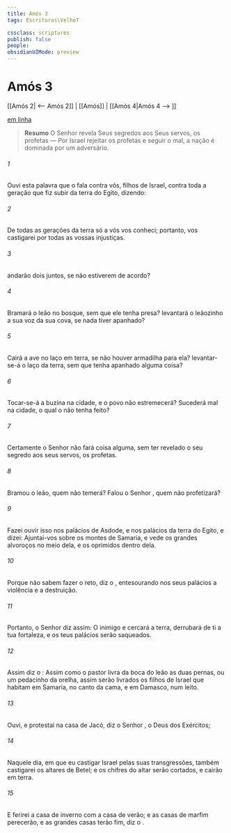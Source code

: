 ```yaml
---
title: Amós 3
tags: Escrituras\VelhoT

cssclass: scriptures
publish: false
people:
obsidianUIMode: preview
---
```


# Amós 3
[[Amós 2| <-- Amós 2]] | [[Amós]] | [[Amós 4|Amós 4 --> ]]

[em linha](https://churchofjesuschrist.org/study/scriptures/ot/amos/3?lang=por)

> __Resumo__
O Senhor revela Seus segredos aos Seus servos, os profetas — Por Israel rejeitar os profetas e seguir o mal, a nação é dominada por um adversário.

###### 1 
Ouvi esta palavra que o  fala contra vós, filhos de Israel,  contra toda a geração que fiz subir da terra do Egito, dizendo:

###### 2 
De todas as gerações da terra só a vós vos conheci; portanto, vos castigarei por todas as vossas injustiças.

###### 3 
 andarão dois juntos, se não estiverem de acordo?

###### 4 
Bramará o leão no bosque, sem que ele tenha presa? levantará o leãozinho a sua voz da sua cova, se nada tiver apanhado?

###### 5 
Cairá a ave no laço em terra, se não houver armadilha para ela? levantar-se-á o laço da terra, sem que tenha apanhado alguma coisa?

###### 6 
Tocar-se-á a buzina na cidade, e o povo não estremecerá? Sucederá  mal na cidade, o qual o  não tenha feito?

###### 7 
Certamente o Senhor  não fará coisa alguma, sem ter revelado o seu segredo aos seus servos, os profetas.

###### 8 
Bramou o leão, quem não temerá? Falou o Senhor , quem não profetizará?

###### 9 
Fazei ouvir isso nos palácios de Asdode, e nos palácios da terra do Egito, e dizei: Ajuntai-vos sobre os montes de Samaria, e vede os grandes alvoroços no meio dela, e os oprimidos dentro dela.

###### 10 
Porque não sabem fazer o  reto, diz o , entesourando nos seus palácios a violência e a destruição.

###### 11 
Portanto, o Senhor  diz assim: O inimigo  e cercará a terra, derrubará de ti a tua fortaleza, e os teus palácios serão saqueados.

###### 12 
Assim diz o : Assim como o pastor livra da boca do leão as duas pernas, ou um pedacinho da orelha, assim serão livrados os filhos de Israel que habitam em Samaria, no canto da cama, e em Damasco, num leito.

###### 13 
Ouvi, e protestai na casa de Jacó, diz o Senhor , o Deus dos Exércitos;

###### 14 
Naquele dia, em que eu castigar Israel pelas suas transgressões, também castigarei os altares de Betel; e os chifres do altar serão cortados, e cairão em terra.

###### 15 
E ferirei a casa de inverno com a casa de verão; e as casas de marfim perecerão, e as grandes casas terão fim, diz o .

